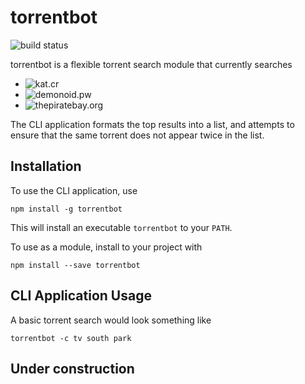 # torrentbot
![build status](https://ci.appveyor.com/api/projects/status/github/raypulver/kat-cr)

torrentbot is a flexible torrent search module that currently searches

* ![kat.cr](http://kat.cr)
* ![demonoid.pw](http://demonoid.pw)
* ![thepiratebay.org](https://thepiratebay.org)

The CLI application formats the top results into a list, and attempts to ensure that the same torrent does not appear twice in the list.


## Installation
To use the CLI application, use

```
npm install -g torrentbot
```

This will install an executable `torrentbot` to your `PATH`.

To use as a module, install to your project with

```
npm install --save torrentbot
```


## CLI Application Usage

A basic torrent search would look something like

```
torrentbot -c tv south park
```

## Under construction
